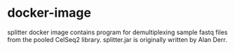 # docker-image

splitter docker image contains program for demultiplexing sample fastq files from the pooled CelSeq2 library.
splitter.jar is originally written by Alan Derr.
